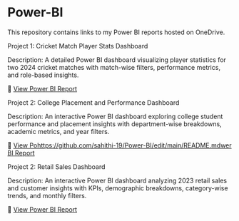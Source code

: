 # Power-BI
This repository contains links to my Power BI reports hosted on OneDrive.

Project 1: Cricket Match Player Stats Dashboard

Description: A detailed Power BI dashboard visualizing player statistics for two 2024 cricket matches with match-wise filters, performance metrics, and role-based insights.


🔗 [View Power BI Report](https://1drv.ms/u/c/2fa94411798eec47/EeQmAc-Gp_tAiqmml-jcClABV87P_ZdJFhdMhBp7Dt4RHQ)

Project 2: College Placement and Performance Dashboard 

Description: An interactive Power BI dashboard exploring college student performance and placement insights with department-wise breakdowns, academic metrics, and year filters.

🔗 [View Pohttps://github.com/sahithi-19/Power-BI/edit/main/README.mdwer BI Report](https://1drv.ms/u/c/2fa94411798eec47/EZCyiOqkbXJAkAxq_etJ8h8BPPiYoVGaXi1cVYITgCW-wg)

Project 2: Retail Sales Dashboard

Description: An interactive Power BI dashboard analyzing 2023 retail sales and customer insights with KPIs, demographic breakdowns, category-wise trends, and monthly filters.

🔗 [View Power BI Report](https://1drv.ms/u/c/2fa94411798eec47/EaSTekTUEsxJioAec5zqL3sB6J8Liib0jlpq4Bdog3-YMQ)
